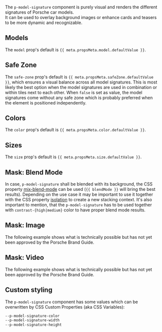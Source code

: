 <ComponentHeading name="Model Signature"></ComponentHeading>

The `p-model-signature` component is purely visual and renders the different signatures of Porsche car models.  
It can be used to overlay background images or enhance cards and teasers to be more dynamic and recognizable.

<TableOfContents></TableOfContents>

## Models

The `model` prop's default is `{{ meta.propsMeta.model.defaultValue }}`.

<Playground :markup="modelMarkup" :config="config">
  <PlaygroundSelect v-model="model" :values="models" name="model"></PlaygroundSelect>
</Playground>

## Safe Zone

The `safe-zone` prop's default is `{{ meta.propsMeta.safeZone.defaultValue }}`, which ensures a visual balance across
all model signatures. This is most likely the best option when the model signatures are used in combination or within
tiles next to each other. When `false` is set as value, the model signatures come without any safe zone which is
probably preferred when the element is positioned independently.

<Playground :markup="safeZoneMarkup" :config="config">
  <PlaygroundSelect v-model="safeZone" :values="safeZones" name="safe-zone"></PlaygroundSelect>
</Playground>

## Colors

The `color` prop's default is `{{ meta.propsMeta.color.defaultValue }}`.

<Playground :markup="colorMarkup" :config="config">
  <PlaygroundSelect v-model="color" :values="colors" name="color"></PlaygroundSelect>
</Playground>

## Sizes

The `size` prop's default is `{{ meta.propsMeta.size.defaultValue }}`.

<Playground :markup="sizeMarkup" :config="config">
  <PlaygroundSelect v-model="size" :values="sizes" name="size"></PlaygroundSelect>
</Playground>

## Mask: Blend Mode

In case, `p-model-signature` shall be blended with its background, the CSS property
[mix-blend-mode](https://developer.mozilla.org/en-US/docs/Web/CSS/mix-blend-mode) can be used (`{{ blendMode }}` will
bring the best results). Depending on the use case it may be important to use it together with the CSS property
[isolation](https://developer.mozilla.org/en-US/docs/Web/CSS/isolation) to create a new stacking context. It's also
important to mention, that the `p-model-signature` has to be used together with `contrast-{high|medium}` color to have
proper blend mode results.

<Playground :markup="blendModeMarkup" :config="config"></Playground>

## Mask: Image

<Notification heading="Experimental" heading-tag="h3" state="warning">
  The following example shows what is technically possible but has not yet been approved by the Porsche Brand Guide.
</Notification>

<Playground :markup="imageMarkup" :config="config"></Playground>

## Mask: Video

<Notification heading="Experimental" heading-tag="h3" state="warning">
  The following example shows what is technically possible but has not yet been approved by the Porsche Brand Guide.
</Notification>

<Playground :markup="videoMarkup" :config="config"></Playground>

## Custom styling

The `p-model-signature` component has some values which can be overwritten by CSS Custom Properties (aka CSS Variables):

```scss
--p-model-signature-color
--p-model-signature-width
--p-model-signature-height
```

<Playground :markup="customStylingMarkup" :config="config"></Playground>

<script lang="ts">
import Vue from 'vue';
import Component from 'vue-class-component';
import { ModelSignatureColor, MODEL_SIGNATURE_COLORS, ModelSignatureModel, MODEL_SIGNATURE_MODELS, ModelSignatureSize, MODEL_SIGNATURE_SIZES } from './model-signature-utils';
import { getComponentMeta } from '@porsche-design-system/component-meta';

@Component
export default class Code extends Vue {
  config = { themeable: true, spacing: 'inline' };

  meta = getComponentMeta('p-model-signature');

  model: ModelSignatureModel = this.meta.propsMeta.model.defaultValue;
  models = MODEL_SIGNATURE_MODELS;
  get modelMarkup() {
    return `<p-model-signature model="${this.model}"></p-model-signature>`;
  }

  safeZone: boolean = false;
  safeZones = [true, false];
  get safeZoneMarkup() {
    return MODEL_SIGNATURE_MODELS.map((model) => `<div style="background: #ff000033; display: inline-block;">
  <p-model-signature safe-zone="${this.safeZone}" model="${model}"></p-model-signature>
</div>`).join('\n');
  }

  size: ModelSignatureSize = this.meta.propsMeta.size.defaultValue;
  sizes = MODEL_SIGNATURE_SIZES.filter(x => x !== 'inherit');
  get sizeMarkup() {
    return `<p-model-signature size="${this.size}"></p-model-signature>`;
  }

  color: ModelSignatureColor = this.meta.propsMeta.color.defaultValue;
  colors = MODEL_SIGNATURE_COLORS.filter(x => x !== 'inherit');
  get colorMarkup() {
    return `<p-model-signature color="${this.color}"></p-model-signature>`;
  }

  blendMode = 'overlay';
  get blendModeMarkup() {
    return `<div style="isolation: isolate; background: #00aa3680; display: inline-block; padding: 32px;">
  <p-model-signature color="contrast-medium" safe-zone="false" style="mix-blend-mode: ${this.blendMode}"></p-model-signature>
</div>
<div style="isolation: isolate; background: #f2f2f280; display: inline-block; padding: 32px;">
  <p-model-signature color="contrast-medium" safe-zone="false" style="mix-blend-mode: ${this.blendMode}"></p-model-signature>
</div>
<div style="isolation: isolate; background: #1f1f1f80; display: inline-block; padding: 32px;">
  <p-model-signature color="contrast-medium" safe-zone="false" style="mix-blend-mode: ${this.blendMode}"></p-model-signature>
</div>
<div style="isolation: isolate; background: #c5004280; display: inline-block; padding: 32px;">
  <p-model-signature color="contrast-medium" safe-zone="false" style="mix-blend-mode: ${this.blendMode}"></p-model-signature>
</div>
<div style="isolation: isolate; background: #e1d4a480; display: inline-block; padding: 32px;">
  <p-model-signature color="contrast-medium" safe-zone="false" style="mix-blend-mode: ${this.blendMode}"></p-model-signature>
</div>
<div style="isolation: isolate; background: #0099e080; display: inline-block; padding: 32px;">
  <p-model-signature color="contrast-medium" safe-zone="false" style="mix-blend-mode: ${this.blendMode}"></p-model-signature>
</div>`;
  }

  get imageMarkup() {
    return `<p-model-signature safe-zone="false" style="--p-model-signature-width: auto;">
  <img src="https://porsche-design-system.github.io/dummyasset/dessert.jpg" alt="Dessert" />
</p-model-signature>`;
  }

  get videoMarkup() {
    return `<p-model-signature safe-zone="false" style="--p-model-signature-width: auto;">
  <video
    poster="https://porsche-design-system.github.io/dummyasset/ocean.jpg"
    src="https://porsche-design-system.github.io/dummyasset/ocean.mp4"
    autoplay
    playsinline
    loop
    muted
  ></video>
</p-model-signature>`;
  }

  get customStylingMarkup() {
    return `<p-model-signature style="--p-model-signature-color: deeppink;"></p-model-signature>
<p-model-signature style="--p-model-signature-width: auto; --p-model-signature-height: 50px;"></p-model-signature>
<p-model-signature style="--p-model-signature-width: 50px; --p-model-signature-height: auto;"></p-model-signature>`;
  }
}
</script>
